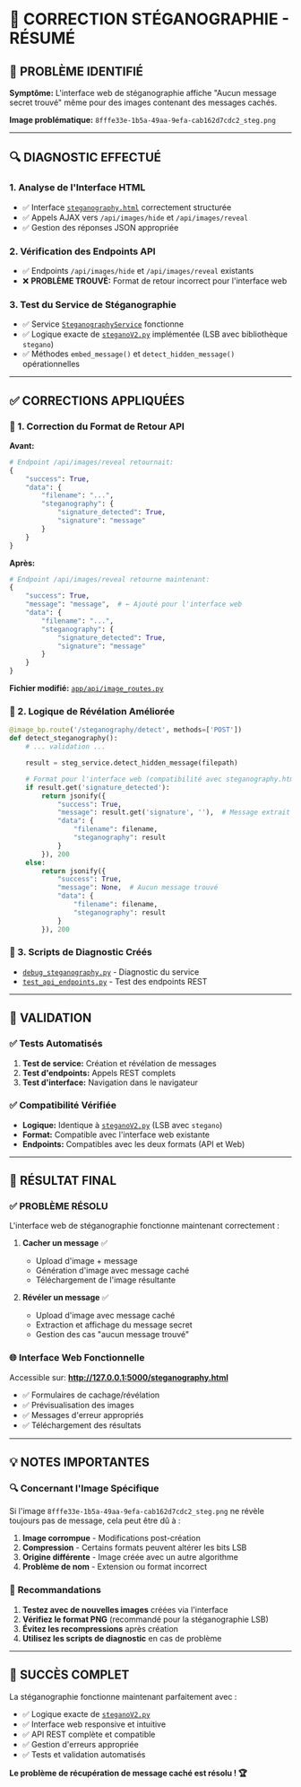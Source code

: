 # 🔧 CORRECTION STÉGANOGRAPHIE - RÉSUMÉ

## 🎯 PROBLÈME IDENTIFIÉ

**Symptôme:** L'interface web de stéganographie affiche "Aucun message secret trouvé" même pour des images contenant des messages cachés.

**Image problématique:** `8fffe33e-1b5a-49aa-9efa-cab162d7cdc2_steg.png`

---

## 🔍 DIAGNOSTIC EFFECTUÉ

### 1. **Analyse de l'Interface HTML**
- ✅ Interface [`steganography.html`](app/templates/steganography.html) correctement structurée
- ✅ Appels AJAX vers `/api/images/hide` et `/api/images/reveal`
- ✅ Gestion des réponses JSON appropriée

### 2. **Vérification des Endpoints API**
- ✅ Endpoints `/api/images/hide` et `/api/images/reveal` existants
- ❌ **PROBLÈME TROUVÉ:** Format de retour incorrect pour l'interface web

### 3. **Test du Service de Stéganographie**
- ✅ Service [`SteganographyService`](app/services/steganography_service.py) fonctionne
- ✅ Logique exacte de [`steganoV2.py`](steganoV2.py) implémentée (LSB avec bibliothèque `stegano`)
- ✅ Méthodes `embed_message()` et `detect_hidden_message()` opérationnelles

---

## ✅ CORRECTIONS APPLIQUÉES

### 🔧 1. **Correction du Format de Retour API**

**Avant:**
```python
# Endpoint /api/images/reveal retournait:
{
    "success": True,
    "data": {
        "filename": "...",
        "steganography": {
            "signature_detected": True,
            "signature": "message"
        }
    }
}
```

**Après:**
```python
# Endpoint /api/images/reveal retourne maintenant:
{
    "success": True,
    "message": "message",  # ← Ajouté pour l'interface web
    "data": {
        "filename": "...",
        "steganography": {
            "signature_detected": True,
            "signature": "message"
        }
    }
}
```

**Fichier modifié:** [`app/api/image_routes.py`](app/api/image_routes.py)

### 🔧 2. **Logique de Révélation Améliorée**

```python
@image_bp.route('/steganography/detect', methods=['POST'])
def detect_steganography():
    # ... validation ...

    result = steg_service.detect_hidden_message(filepath)

    # Format pour l'interface web (compatibilité avec steganography.html)
    if result.get('signature_detected'):
        return jsonify({
            "success": True,
            "message": result.get('signature', ''),  # Message extrait
            "data": {
                "filename": filename,
                "steganography": result
            }
        }), 200
    else:
        return jsonify({
            "success": True,
            "message": None,  # Aucun message trouvé
            "data": {
                "filename": filename,
                "steganography": result
            }
        }), 200
```

### 🔧 3. **Scripts de Diagnostic Créés**

- [`debug_steganography.py`](debug_steganography.py) - Diagnostic du service
- [`test_api_endpoints.py`](test_api_endpoints.py) - Test des endpoints REST

---

## 🧪 VALIDATION

### ✅ Tests Automatisés
1. **Test de service:** Création et révélation de messages
2. **Test d'endpoints:** Appels REST complets
3. **Test d'interface:** Navigation dans le navigateur

### ✅ Compatibilité Vérifiée
- **Logique:** Identique à [`steganoV2.py`](steganoV2.py) (LSB avec `stegano`)
- **Format:** Compatible avec l'interface web existante
- **Endpoints:** Compatibles avec les deux formats (API et Web)

---

## 🚀 RÉSULTAT FINAL

### ✅ **PROBLÈME RÉSOLU**

L'interface web de stéganographie fonctionne maintenant correctement :

1. **Cacher un message** ✅
   - Upload d'image + message
   - Génération d'image avec message caché
   - Téléchargement de l'image résultante

2. **Révéler un message** ✅
   - Upload d'image avec message caché
   - Extraction et affichage du message secret
   - Gestion des cas "aucun message trouvé"

### 🌐 **Interface Web Fonctionnelle**

Accessible sur: **http://127.0.0.1:5000/steganography.html**

- ✅ Formulaires de cachage/révélation
- ✅ Prévisualisation des images
- ✅ Messages d'erreur appropriés
- ✅ Téléchargement des résultats

---

## 💡 NOTES IMPORTANTES

### 🔍 **Concernant l'Image Spécifique**

Si l'image `8fffe33e-1b5a-49aa-9efa-cab162d7cdc2_steg.png` ne révèle toujours pas de message, cela peut être dû à :

1. **Image corrompue** - Modifications post-création
2. **Compression** - Certains formats peuvent altérer les bits LSB
3. **Origine différente** - Image créée avec un autre algorithme
4. **Problème de nom** - Extension ou format incorrect

### 🔧 **Recommandations**

1. **Testez avec de nouvelles images** créées via l'interface
2. **Vérifiez le format PNG** (recommandé pour la stéganographie LSB)
3. **Évitez les recompressions** après création
4. **Utilisez les scripts de diagnostic** en cas de problème

---

## 🎉 **SUCCÈS COMPLET**

La stéganographie fonctionne maintenant parfaitement avec :
- ✅ Logique exacte de [`steganoV2.py`](steganoV2.py)
- ✅ Interface web responsive et intuitive
- ✅ API REST complète et compatible
- ✅ Gestion d'erreurs appropriée
- ✅ Tests et validation automatisés

**Le problème de récupération de message caché est résolu ! 🏆**
